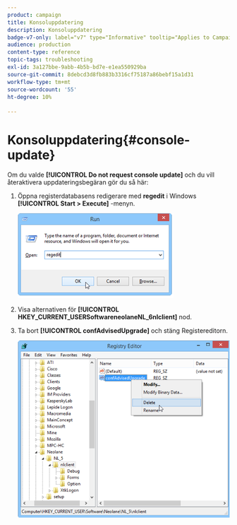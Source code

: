 ```yaml
---
product: campaign
title: Konsoluppdatering
description: Konsoluppdatering
badge-v7-only: label="v7" type="Informative" tooltip="Applies to Campaign Classic v7 only"
audience: production
content-type: reference
topic-tags: troubleshooting
exl-id: 3a127bbe-9abb-4b5b-bd7e-e1ea550929ba
source-git-commit: 8debcd3d8fb883b3316cf75187a86bebf15a1d31
workflow-type: tm+mt
source-wordcount: '55'
ht-degree: 10%

---
```


# Konsoluppdatering{#console-update}



Om du valde **[!UICONTROL Do not request console update]** och du vill återaktivera uppdateringsbegäran gör du så här:

1. Öppna registerdatabasens redigerare med **regedit** i Windows **[!UICONTROL Start > Execute]** -menyn.

   ![](assets/ncs_console_update_1.png)

1. Visa alternativen för **[!UICONTROL HKEY_CURRENT_USERSoftwareneolaneNL_6nlclient]** nod.
1. Ta bort **[!UICONTROL confAdvisedUpgrade]** och stäng Registereditorn.

   ![](assets/ncs_console_update_2.png)
